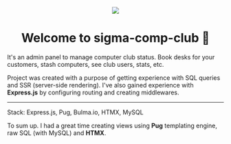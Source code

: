 <p align="center">
  <img src="https://htmx.org/img/createdwith.jpeg" />
</p>
<h1 align="center">Welcome to sigma-comp-club 👋</h1>
<p>It's an admin panel to manage computer club status. Book desks for your customers, stash computers, see club users, stats, etc.</p>

<p>Project was created with a purpose of getting experience with SQL queries and SSR (server-side rendering). I've also gained experience with <strong>Express.js</strong> by configuring routing and creating middlewares.</p>
<hr>

<p>Stack: Express.js, Pug, Bulma.io, HTMX, MySQL</p>
<p>To sum up. I had a great time creating views using <strong>Pug</strong> templating engine, raw SQL (with MySQL) and <strong>HTMX</strong>.</p>


